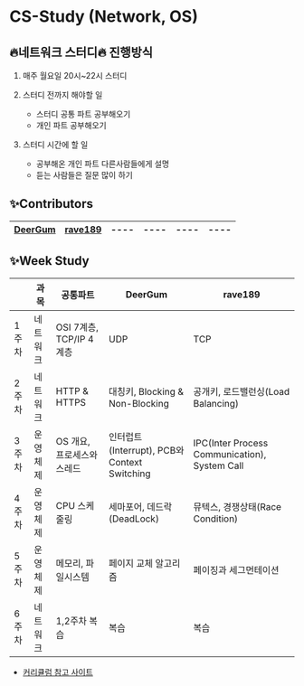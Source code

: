 # CS-Study (Network, OS)

## :fire:네트워크 스터디:fire: 진행방식
1. 매주 월요일 20시~22시 스터디

2. 스터디 전까지 해야할 일 
    - 스터디 공통 파트 공부해오기
    - 개인 파트 공부해오기

3. 스터디 시간에 할 일
    - 공부해온 개인 파트 다른사람들에게 설명
    - 듣는 사람들은 질문 많이 하기

## :sparkles:Contributors
| [DeerGum](https://github.com/DeerGum) | [rave189](https://github.com/rave189) | ---- | ---- | ---- | ---- |
| ---- | ---- | ---- | ---- | ---- | ---- |
 
## :sparkles:Week Study

|     | 과목   | 공통파트                | DeerGum                                 | rave189                                       |
|-----|------|---------------------|-----------------------------------------|-----------------------------------------------|
| 1주차 | 네트워크 | OSI 7계층, TCP/IP 4계층    | UDP                                          | TCP                                           |
| 2주차 | 네트워크 | HTTP & HTTPS               | 대칭키, Blocking & Non-Blocking              | 공개키, 로드밸런싱(Load Balancing)            |
| 3주차 | 운영체제 | OS 개요, 프로세스와 스레드  | 인터럽트(Interrupt), PCB와 Context Switching | IPC(Inter Process Communication), System Call |
| 4주차 | 운영체제 | CPU 스케줄링               | 세마포어, 데드락(DeadLock)                    | 뮤텍스, 경쟁상태(Race Condition)              |
| 5주차 | 운영체제 | 메모리, 파일시스템         | 페이지 교체 알고리즘                          | 페이징과 세그먼테이션        |
| 6주차 | 네트워크 | 1,2주차 복습         | 복습                          | 복습        |

- [커리큘럼 참고 사이트](https://gyoogle.dev/blog/)
